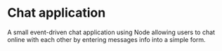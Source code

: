 # Chat application
A small event-driven chat application using Node allowing users to chat online with each other by entering messages info into a simple form.